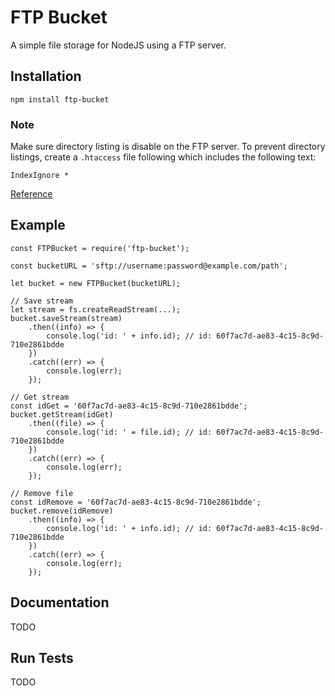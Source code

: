 # FTP Bucket

A simple file storage for NodeJS using a FTP server.


## Installation

```
npm install ftp-bucket
```

### Note
Make sure directory listing is disable on the FTP server.
To prevent directory listings, create a `.htaccess` file following which includes the following text:

```
IndexIgnore *
```
[Reference](http://www.htaccess-guide.com/disable-directory-listings/)

## Example

```
const FTPBucket = require('ftp-bucket');

const bucketURL = 'sftp://username:password@example.com/path';

let bucket = new FTPBucket(bucketURL);

// Save stream
let stream = fs.createReadStream(...);
bucket.saveStream(stream)
    .then((info) => {
        console.log('id: ' + info.id); // id: 60f7ac7d-ae83-4c15-8c9d-710e2861bdde
    })
    .catch((err) => {
        console.log(err);
    });

// Get stream
const idGet = '60f7ac7d-ae83-4c15-8c9d-710e2861bdde';
bucket.getStream(idGet)
    .then((file) => {
        console.log('id: ' = file.id); // id: 60f7ac7d-ae83-4c15-8c9d-710e2861bdde
    })
    .catch((err) => {
        console.log(err);
    });

// Remove file
const idRemove = '60f7ac7d-ae83-4c15-8c9d-710e2861bdde';
bucket.remove(idRemove)
    .then((info) => {
        console.log('id: ' + info.id); // id: 60f7ac7d-ae83-4c15-8c9d-710e2861bdde
    })
    .catch((err) => {
        console.log(err);
    });

```

## Documentation

TODO

## Run Tests

TODO
